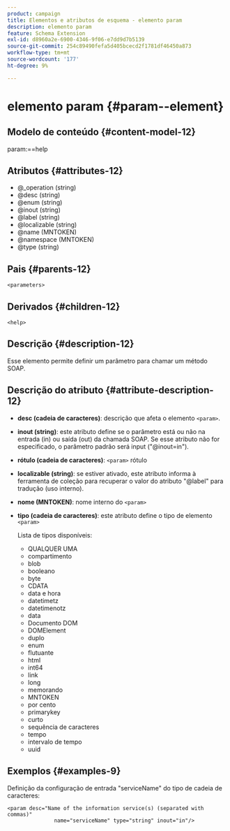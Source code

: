 ```yaml
---
product: campaign
title: Elementos e atributos de esquema - elemento param
description: elemento param
feature: Schema Extension
exl-id: d8960a2e-6900-4346-9f06-e7dd9d7b5139
source-git-commit: 254c89490fefa5d405bcecd2f1781df46450a873
workflow-type: tm+mt
source-wordcount: '177'
ht-degree: 9%

---
```


# elemento param {#param--element}


## Modelo de conteúdo {#content-model-12}

param:==help

## Atributos {#attributes-12}

* @_operation (string)
* @desc (string)
* @enum (string)
* @inout (string)
* @label (string)
* @localizable (string)
* @name (MNTOKEN)
* @namespace (MNTOKEN)
* @type (string)

## Pais {#parents-12}

`<parameters>`

## Derivados {#children-12}

`<help>`

## Descrição {#description-12}

Esse elemento permite definir um parâmetro para chamar um método SOAP.

## Descrição do atributo {#attribute-description-12}

* **desc (cadeia de caracteres)**: descrição que afeta o elemento `<param>`.
* **inout (string)**: este atributo define se o parâmetro está ou não na entrada (in) ou saída (out) da chamada SOAP. Se esse atributo não for especificado, o parâmetro padrão será input (&quot;@inout=in&quot;).
* **rótulo (cadeia de caracteres)**: `<param>` rótulo
* **localizable (string)**: se estiver ativado, este atributo informa à ferramenta de coleção para recuperar o valor do atributo &quot;@label&quot; para tradução (uso interno).
* **nome (MNTOKEN)**: nome interno do `<param>`
* **tipo (cadeia de caracteres)**: este atributo define o tipo de elemento `<param>`

  Lista de tipos disponíveis:

   * QUALQUER UMA
   * compartimento
   * blob
   * booleano
   * byte
   * CDATA
   * data e hora
   * datetimetz
   * datetimenotz
   * data
   * Documento DOM
   * DOMElement
   * duplo
   * enum
   * flutuante
   * html
   * int64
   * link
   * long
   * memorando
   * MNTOKEN
   * por cento
   * primarykey
   * curto
   * sequência de caracteres
   * tempo
   * intervalo de tempo
   * uuid

## Exemplos {#examples-9}

Definição da configuração de entrada &quot;serviceName&quot; do tipo de cadeia de caracteres:

```
<param desc="Name of the information service(s) (separated with commas)"
               name="serviceName" type="string" inout="in"/>
```
